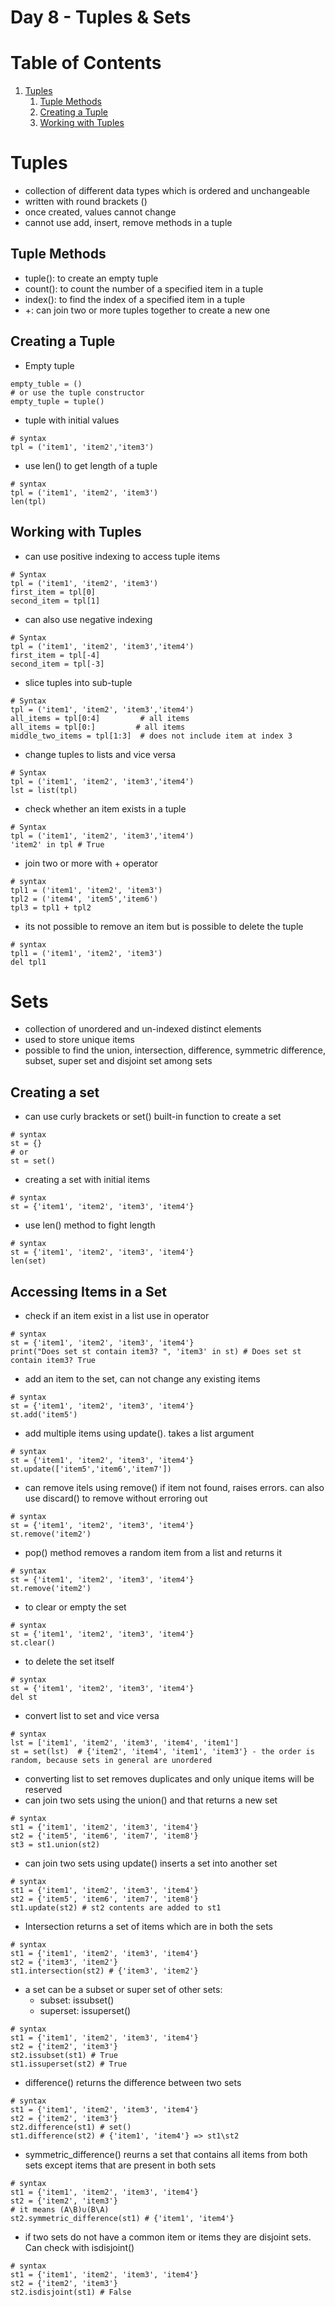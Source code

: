 # Day 8 - Tuples & Sets

# Table of Contents

1. [Tuples](craftdocs://open?blockId=0F8806A9-EDAB-46B9-88F8-A4C60F071DAF&spaceId=d367a179-adcb-7ce8-0b02-ba52d2a7c917)
   1. [Tuple Methods](craftdocs://open?blockId=C04D9992-B33A-48F9-A5A3-4EAB0B6B1C14&spaceId=d367a179-adcb-7ce8-0b02-ba52d2a7c917)
   2. [Creating a Tuple](craftdocs://open?blockId=B2F33606-4835-43B4-9F5F-DADB59B0A217&spaceId=d367a179-adcb-7ce8-0b02-ba52d2a7c917)
   3. [Working with Tuples](craftdocs://open?blockId=C63EFBD7-E85B-4EC5-93BE-D85A5C65F68B&spaceId=d367a179-adcb-7ce8-0b02-ba52d2a7c917)

# Tuples

- collection of different data types which is ordered and unchangeable
- written with round brackets ()
- once created, values cannot change
- cannot use add, insert, remove methods in a tuple

## Tuple Methods

- tuple(): to create an empty tuple
- count(): to count the number of a specified item in a tuple
- index(): to find the index of a specified item in a tuple
- \+: can join two or more tuples together to create a new one

## Creating a Tuple

- Empty tuple

```other
empty_tuble = ()
# or use the tuple constructor
empty_tuple = tuple()
```

- tuple with initial values

```other
# syntax
tpl = ('item1', 'item2','item3')
```

- use len() to get length of a tuple

```other
# syntax
tpl = ('item1', 'item2', 'item3')
len(tpl)
```

## Working with Tuples

- can use positive indexing to access tuple items

```other
# Syntax
tpl = ('item1', 'item2', 'item3')
first_item = tpl[0]
second_item = tpl[1]
```

- can also use negative indexing

```other
# Syntax
tpl = ('item1', 'item2', 'item3','item4')
first_item = tpl[-4]
second_item = tpl[-3]
```

- slice tuples into sub-tuple

```other
# Syntax
tpl = ('item1', 'item2', 'item3','item4')
all_items = tpl[0:4]         # all items
all_items = tpl[0:]         # all items
middle_two_items = tpl[1:3]  # does not include item at index 3
```

- change tuples to lists and vice versa

```other
# Syntax
tpl = ('item1', 'item2', 'item3','item4')
lst = list(tpl)
```

- check whether an item exists in a tuple

```other
# Syntax
tpl = ('item1', 'item2', 'item3','item4')
'item2' in tpl # True
```

- join two or more with + operator

```other
# syntax
tpl1 = ('item1', 'item2', 'item3')
tpl2 = ('item4', 'item5','item6')
tpl3 = tpl1 + tpl2
```

- its not possible to remove an item but is possible to delete the tuple

```other
# syntax
tpl1 = ('item1', 'item2', 'item3')
del tpl1
```

# Sets

- collection of unordered and un-indexed distinct elements
- used to store unique items
- possible to find the union, intersection, difference, symmetric difference, subset, super set and disjoint set among sets

## Creating a set

- can use curly brackets or set() built-in function to create a set

```other
# syntax
st = {}
# or
st = set()
```

- creating a set with initial items

```other
# syntax
st = {'item1', 'item2', 'item3', 'item4'}
```

- use len() method to fight length

```other
# syntax
st = {'item1', 'item2', 'item3', 'item4'}
len(set)
```

## Accessing Items in a Set

- check if an item exist in a list use in operator

```other
# syntax
st = {'item1', 'item2', 'item3', 'item4'}
print("Does set st contain item3? ", 'item3' in st) # Does set st contain item3? True
```

- add an item to the set, can not change any existing items

```other
# syntax
st = {'item1', 'item2', 'item3', 'item4'}
st.add('item5')
```

- add multiple items using update(). takes a list argument

```other
# syntax
st = {'item1', 'item2', 'item3', 'item4'}
st.update(['item5','item6','item7'])
```

- can remove itels using remove() if item not found, raises errors. can also use discard() to remove without erroring out

```other
# syntax
st = {'item1', 'item2', 'item3', 'item4'}
st.remove('item2')
```

- pop() method removes a random item from a list and returns it

```other
# syntax
st = {'item1', 'item2', 'item3', 'item4'}
st.remove('item2')
```

- to clear or empty the set

```other
# syntax
st = {'item1', 'item2', 'item3', 'item4'}
st.clear()
```

- to delete the set itself

```other
# syntax
st = {'item1', 'item2', 'item3', 'item4'}
del st
```

- convert list to set and vice versa

```other
# syntax
lst = ['item1', 'item2', 'item3', 'item4', 'item1']
st = set(lst)  # {'item2', 'item4', 'item1', 'item3'} - the order is random, because sets in general are unordered
```

   - converting list to set removes duplicates and only unique items will be reserved
- can join two sets using the union() and that returns a new set

```other
# syntax
st1 = {'item1', 'item2', 'item3', 'item4'}
st2 = {'item5', 'item6', 'item7', 'item8'}
st3 = st1.union(st2)
```

- can join two sets using update() inserts a set into another set

```other
# syntax
st1 = {'item1', 'item2', 'item3', 'item4'}
st2 = {'item5', 'item6', 'item7', 'item8'}
st1.update(st2) # st2 contents are added to st1
```

- Intersection returns a set of items which are in both the sets

```other
# syntax
st1 = {'item1', 'item2', 'item3', 'item4'}
st2 = {'item3', 'item2'}
st1.intersection(st2) # {'item3', 'item2'}
```

- a set can be a subset or super set of other sets:
   - subset: issubset()
   - superset: issuperset()

```other
# syntax
st1 = {'item1', 'item2', 'item3', 'item4'}
st2 = {'item2', 'item3'}
st2.issubset(st1) # True
st1.issuperset(st2) # True
```

- difference() returns the difference between two sets

```other
# syntax
st1 = {'item1', 'item2', 'item3', 'item4'}
st2 = {'item2', 'item3'}
st2.difference(st1) # set()
st1.difference(st2) # {'item1', 'item4'} => st1\st2
```

- symmetric_difference() reurns a set that contains all items from both sets except items that are present in both sets

```other
# syntax
st1 = {'item1', 'item2', 'item3', 'item4'}
st2 = {'item2', 'item3'}
# it means (A\B)∪(B\A)
st2.symmetric_difference(st1) # {'item1', 'item4'}
```

- if two sets do not have a common item or items they are disjoint sets. Can check with isdisjoint()

```other
# syntax
st1 = {'item1', 'item2', 'item3', 'item4'}
st2 = {'item2', 'item3'}
st2.isdisjoint(st1) # False
```

